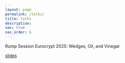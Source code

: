 ```yaml
---
layout: page
permalink: /talks/
title: talks
description: 
nav: true
nav_order: 6
---
```


<p>Rump Session Eurocrypt 2025: Wedges, Oil, and Vinegar</p>
<a href="assets/pdf/rumpsessioneurocrypt25.pdf">slides</a>
